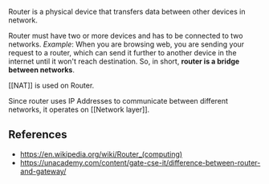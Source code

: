 Router is a physical device that transfers data between other devices in network.

Router must have two or more devices and has to be connected to two networks. 
*Example*: When you are browsing web, you are sending your request to a router, which can send it further to another device in the internet until it won't reach destination. So, in short, **router is a bridge between networks**.

[[NAT]] is used on Router.

Since router uses IP Addresses to communicate between different networks, it operates on [[Network layer]].

## References
- https://en.wikipedia.org/wiki/Router_(computing)
- https://unacademy.com/content/gate-cse-it/difference-between-router-and-gateway/